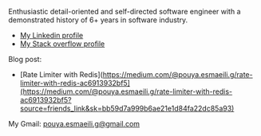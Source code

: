 Enthusiastic detail-oriented and self-directed software engineer with a demonstrated history of 6+ years in software industry. 


- [My Linkedin profile](https://www.linkedin.com/in/pouya-esmaeili-9124b839/)
- [My Stack overflow profile](https://stackoverflow.com/users/13118327/pouya-esmaeili)

Blog post:

- [Rate Limiter with Redis](https://medium.com/@pouya.esmaeili.g/rate-limiter-with-redis-ac6913932bf5](https://medium.com/@pouya.esmaeili.g/rate-limiter-with-redis-ac6913932bf5?source=friends_link&sk=bb59d7a999b6ae21e1d84fa22dc85a93)

My Gmail: pouya.esmaeili.g@gmail.com
